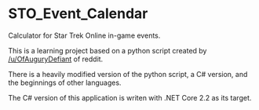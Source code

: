 # STO_Event_Calendar

Calculator for Star Trek Online in-game events.

This is a learning project based on a python script created by [/u/OfAuguryDefiant](https://www.reddit.com/user/OfAuguryDefiant) of reddit.

There is a heavily modified version of the python script, a C# version, and the beginnings of other languages.

The C# version of this application is writen with .NET Core 2.2 as its target.

